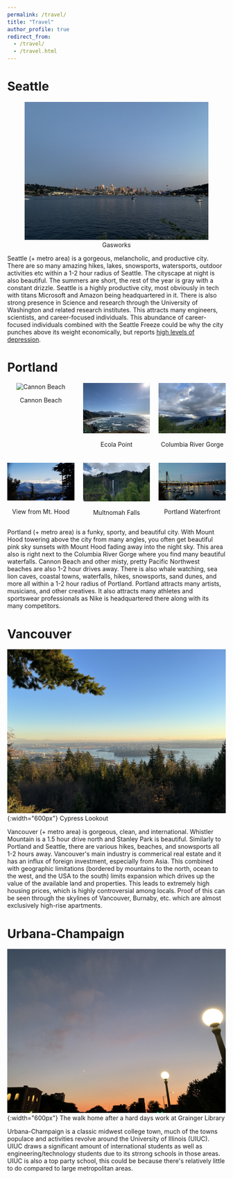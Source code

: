 ```yaml
---
permalink: /travel/
title: "Travel"
author_profile: true
redirect_from: 
  - /travel/
  - /travel.html
---
```


Seattle
======

<figure style="text-align: center;">
  <img src="/images/gasworks.jpg" alt="Gasworks" style="width: 500px;">
  <figcaption>Gasworks</figcaption>
</figure>


  Seattle (+ metro area) is a gorgeous, melancholic, and productive city. There are so many amazing hikes, lakes, snowsports, watersports, outdoor activities etc within a 1-2 hour radius of Seattle. The cityscape at night is also beautiful. The summers are short, the rest of the year is gray with a constant drizzle. Seattle is a highly productive city, most obviously in tech with titans Microsoft and Amazon being headquartered in it. There is also strong presence in Science and research through the University of Washington and related research institutes. This attracts many engineers, scientists, and career-focused individuals. This abundance of career-focused individuals combined with the Seattle Freeze could be why the city punches above its weight economically, but reports [high levels of depression](https://www.seattletimes.com/seattle-news/data/seattle-still-the-nations-saddest-large-metro-area-survey-shows/). 


Portland
======

<div style="display: grid; grid-template-columns: repeat(3, 1fr); gap: 20px;">
  <div style="text-align: center;">
    <img src="/images/cannon.jpg" alt="Cannon Beach" style="width: 100%; max-width: 500px;">
    <p>Cannon Beach</p>
  </div>
  <div style="text-align: center;">
    <img src="/images/ecola.jpg" alt="Ecola Point" style="width: 100%; max-width: 500px;">
    <p>Ecola Point</p>
  </div>
  <div style="text-align: center;">
    <img src="/images/crown.jpg" alt="Columbia River Gorge" style="width: 100%; max-width: 500px;">
    <p>Columbia River Gorge</p>
  </div>
  <div style="text-align: center;">
    <img src="/images/meadows.jpg" alt="View from Mt. Hood" style="width: 100%; max-width: 500px;">
    <p>View from Mt. Hood</p>
  </div>
  <div style="text-align: center;">
    <img src="/images/multnomah.jpg" alt="Multnomah Falls" style="width: 100%; max-width: 500px;">
    <p>Multnomah Falls</p>
  </div>
  <div style="text-align: center;">
    <img src="/images/portlandriver.jpg" alt="Portland Waterfront" style="width: 100%; max-width: 500px;">
    <p>Portland Waterfront</p>
  </div>
</div>

<!--
![Cannon Beach](/images/cannon.jpg){:width="600px"}
Cannon Beach

![Ecola Point](/images/ecola.jpg){:width="600px"}
Ecola Point

![Crown Point](/images/crown.jpg){:width="600px"}
Columbia River Gorge

![View from Mt. Hood](/images/meadows.jpg){:width="600px"}
View from Mt. Hood

![Multnomah Falls](/images/multnomah.jpg){:width="600px"}
Multnomah Falls

![Portland Waterfront](/images/portlandriver.jpg){:width="600px"}
Portland Waterfront
-->

Portland (+ metro area) is a funky, sporty, and beautiful city. With Mount Hood towering above the city from many angles, you often get beautiful pink sky sunsets with Mount Hood fading away into the night sky. This area also is right next to the Columbia River Gorge where you find many beautiful waterfalls. Cannon Beach and other misty, pretty Pacific Northwest beaches are also 1-2 hour drives away. There is also whale watching, sea lion caves, coastal towns, waterfalls, hikes, snowsports, sand dunes, and more all within a 1-2 hour radius of Portland. Portland attracts many artists, musicians, and other creatives. It also attracts many athletes and sportswear professionals as Nike is headquartered there along with its many competitors. 


Vancouver
======
![Cypress Lookout](/images/vancouver.jpg){:width="600px"}
Cypress Lookout

Vancouver (+ metro area) is gorgeous, clean, and international. Whistler Mountain is a 1.5 hour drive north and Stanley Park is beautiful. Similarly to Portland and Seattle, there are various hikes, beaches, and snowsports all 1-2 hours away. Vancouver's main industry is commerical real estate and it has an influx of foreign investment, especially from Asia. This combined with geographic limitations (bordered by mountains to the north, ocean to the west, and the USA to the south) limits expansion which drives up the value of the available land and properties. This leads to extremely high housing prices, which is highly controversial among locals. Proof of this can be seen through the skylines of Vancouver, Burnaby, etc. which are almost exclusively high-rise apartments. 


Urbana-Champaign
======
![Grainger](/images/grainger.jpg){:width="600px"}
The walk home after a hard days work at Grainger Library

Urbana-Champaign is a classic midwest college town, much of the towns populace and activities revolve around the University of Illinois (UIUC). UIUC draws a significant amount of international students as well as engineering/technology students due to its strrong schools in those areas. UIUC is also a top party school, this could be because there's relatively little to do compared to large metropolitan areas.